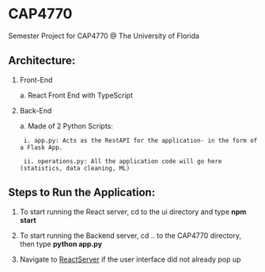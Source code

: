 # CAP4770
Semester Project for CAP4770 @ The University of Florida

## Architecture:
1. Front-End

    a. React Front End with TypeScript

2. Back-End

    a. Made of 2 Python Scripts:
        
        i. app.py: Acts as the RestAPI for the application- in the form of a Flask App.
        
        ii. operations.py: All the application code will go here (statistics, data cleaning, ML)

## Steps to Run the Application:

1. To start running the React server, cd to the ui directory and type **npm start** 

2. To start running the Backend server, cd .. to the CAP4770 directory, then type **python app.py** 

3. Navigate to [ReactServer](http://localhost:3000) if the user interface did not already pop up

